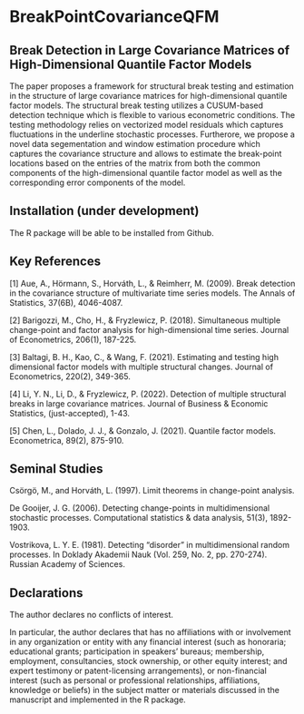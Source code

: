 # BreakPointCovarianceQFM

## Break Detection in Large Covariance Matrices of High-Dimensional Quantile Factor Models

The paper proposes a framework for structural break testing and estimation in the structure of large covariance matrices for high-dimensional quantile factor models. The structural break testing utilizes a CUSUM-based detection technique which is flexible to various econometric conditions. The testing methodology relies on vectorized model residuals which captures fluctuations in the underline stochastic processes. Furtherore, we propose a novel data segementation and window estimation procedure which captures the covariance structure and allows to estimate the break-point locations based on the entries of the matrix from both the common components of the high-dimensional quantile factor model as well as the corresponding error components of the model. 

## Installation (under development)

The R package will be able to be installed from Github.

## Key References

[1] Aue, A., Hörmann, S., Horváth, L., & Reimherr, M. (2009). Break detection in the covariance structure of multivariate time series models. The Annals of Statistics, 37(6B), 4046-4087.

[2] Barigozzi, M., Cho, H., & Fryzlewicz, P. (2018). Simultaneous multiple change-point and factor analysis for high-dimensional time series. Journal of Econometrics, 206(1), 187-225.

[3] Baltagi, B. H., Kao, C., & Wang, F. (2021). Estimating and testing high dimensional factor models with multiple structural changes. Journal of Econometrics, 220(2), 349-365.

[4] Li, Y. N., Li, D., & Fryzlewicz, P. (2022). Detection of multiple structural breaks in large covariance matrices. Journal of Business & Economic Statistics, (just-accepted), 1-43.

[5] Chen, L., Dolado, J. J., & Gonzalo, J. (2021). Quantile factor models. Econometrica, 89(2), 875-910.

## Seminal Studies

Csörgö, M., and Horváth, L. (1997). Limit theorems in change-point analysis.

De Gooijer, J. G. (2006). Detecting change-points in multidimensional stochastic processes. Computational statistics & data analysis, 51(3), 1892-1903.

Vostrikova, L. Y. E. (1981). Detecting “disorder” in multidimensional random processes. In Doklady Akademii Nauk (Vol. 259, No. 2, pp. 270-274). Russian Academy of Sciences.


## Declarations

The author declares no conflicts of interest. 

In particular, the author declares that has no affiliations with or involvement in any organization or entity with any financial interest (such as honoraria; educational grants; participation in speakers’ bureaus; membership, employment, consultancies, stock ownership, or other equity interest; and expert testimony or patent-licensing arrangements), or non-financial interest (such as personal or professional relationships, affiliations, knowledge or beliefs) in the subject matter or materials discussed in the manuscript and implemented in the R package.
